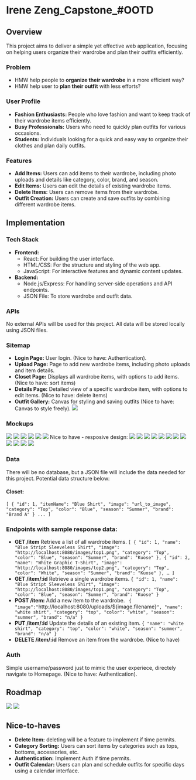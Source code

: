 # Irene Zeng_Capstone_#OOTD

## Overview
This project aims to deliver a simple yet effective web application, focusing on helping users organize their wardrobe and plan their outfits efficiently.

### Problem
-   HMW help people to **organize their wardrobe** in a more efficient way?
-   HMW help user to **plan their outfit** with less efforts? 

### User Profile
-   **Fashion Enthusiasts:** People who love fashion and want to keep track of their wardrobe items efficiently.
-   **Busy Professionals:** Users who need to quickly plan outfits for various occasions.
-   **Students:** Individuals looking for a quick and easy way to organize their clothes and plan daily outfits.

### Features
-   **Add Items:** Users can add items to their wardrobe, including photo uploads and details like category, color, brand, and season.
-   **Edit Items:** Users can edit the details of existing wardrobe items.
-   **Delete Items:** Users can remove items from their wardrobe.  
-   **Outfit Creation:** Users can create and save outfits by combining different wardrobe items.

## Implementation

### Tech Stack
-   **Frontend:**
    -   React: For building the user interface.
    -   HTML/CSS: For the structure and styling of the web app.
    -   JavaScript: For interactive features and dynamic content updates.
-   **Backend:**
    -   Node.js/Express: For handling server-side operations and API endpoints.
    -   JSON File: To store wardrobe and outfit data.

### APIs
No external APIs will be used for this project. All data will be stored locally using JSON files.

### Sitemap
-   **Login Page:** User login. (Nice to have: Authentication).
-   **Upload Page:** Page to add new wardrobe items, including photo uploads and item details.
-   **Closet Page:** Displays all wardrobe items, with options to add items. (Nice to have: sort items)
-   **Details Page:** Detailed view of a specific wardrobe item, with options to edit items. (Nice to have: delete items)
-   **Outfit Gallery:** Canvas for styling and saving outfits (Nice to have: Canvas to style freely).
![](./Mockups-Roadmap-Sitemap/1-sitemap.jpg)

### Mockups
![](./Mockups-Roadmap-Sitemap/3-mockup-desktop0-login.jpg)
![](./Mockups-Roadmap-Sitemap/3-mockup-desktop1-homepage.jpg)
![](./Mockups-Roadmap-Sitemap/3-mockup-desktop2-upload-page.jpg)
![](./Mockups-Roadmap-Sitemap/3-mockup-desktop3-item-details.jpg)
![](./Mockups-Roadmap-Sitemap/3-mockup-desktop4-outfit-new.jpg)
![](./Mockups-Roadmap-Sitemap/3-mockup-desktop5-outfit-all.jpg)
Nice to have - resposive design:
![](./Mockups-Roadmap-Sitemap/3-mockup-tablet0-login.jpg)
![](./Mockups-Roadmap-Sitemap/3-mockup-tablet1-homepage.jpg)
![](./Mockups-Roadmap-Sitemap/3-mockup-tablet2-upload-page.jpg)
![](./Mockups-Roadmap-Sitemap/3-mockup-tablet3-item-details.jpg)
![](./Mockups-Roadmap-Sitemap/3-mockup-tablet4-outfit-new.jpg)
![](./Mockups-Roadmap-Sitemap/3-mockup-tablet5-outfit-all.jpg)
![](./Mockups-Roadmap-Sitemap/3-mockup-mobile0-login.jpg)
![](./Mockups-Roadmap-Sitemap/3-mockup-mobile1-homepage.jpg)
![](./Mockups-Roadmap-Sitemap/3-mockup-mobile2-upload-page.jpg)
![](./Mockups-Roadmap-Sitemap/3-mockup-mobile3-item-details.jpg)
![](./Mockups-Roadmap-Sitemap/3-mockup-mobile4-outfit-new.jpg)
![](./Mockups-Roadmap-Sitemap/3-mockup-mobile5-outfit-all.jpg)

### Data
There will be no database, but a JSON file will include the data needed for this project. Potential data structure below:

#### Closet:
`[
  {
    "id": 1,
    "itemName": "Blue Shirt",
    "image": "url_to_image",
    "category": "Top",
    "color": "Blue",
    "season": "Summer",
    "brand": "Brand A"
  }
  ...
]` 

### Endpoints with sample response data:
-   **GET /item** Retrieve a list of all wardrobe items.
`[
  {
    "id": 1,
    "name": "Blue Stript Sleeveless Shirt",
    "image": "http://localhost:8080/images/top1.png",
    "category": "Top",
    "color": "Blue",
    "season": "Summer",
    "brand": "Kuose"
  },
  {
    "id": 2,
    "name": "White Graphic T-Shirt",
    "image": "http://localhost:8080/images/top2.png",
    "category": "Top",
    "color": "White",
    "season": "Summer",
    "brand": "Kuose"
  },
  …
]`
-   **GET /item/:id** Retrieve a single wardrobe items.
`
{
  "id": 1,
  "name": "Blue Stript Sleeveless Shirt",
  "image": "http://localhost:8080/images/top1.png",
  "category": "Top",
  "color": "Blue",
  "season": "Summer",
  "brand": "Kuose"
}
`
-   **POST /item:** Add a new item to the wardrobe.
`
{
  "image":"`http://localhost:8080/uploads/${image.filename}`",
  "name": "white shirt",
  "category": "top",
  "color": "white",
  "season": "summer",
  "brand": "n/a"
}
`
-   **PUT /item/:id** Update the details of an existing item.
`
{
  "name": "white shirt",
  "category": "top",
  "color": "white",
  "season": "summer",
  "brand": "n/a"
}
`
-   **DELETE /item/:id** Remove an item from the wardrobe. (Nice to have)

### Auth
Simple username/password just to mimic the user experiece, directely navigate to Homepage. 
(Nice to have: Authentication).

## Roadmap
![](./Mockups-Roadmap-Sitemap/2.1-roadmap.jpg)
![](./Mockups-Roadmap-Sitemap/2.2-roadmap-execution.jpg)

## Nice-to-haves

- **Delete Item:** deleting will be a feature to implement if time permits.
- **Category Sorting:** Users can sort items by categories such as tops, bottoms, accessories, etc.
- **Authentication:** Implement Auth if time permits.
- **Outfit Calendar:** Users can plan and schedule outfits for specific days using a calendar interface.
